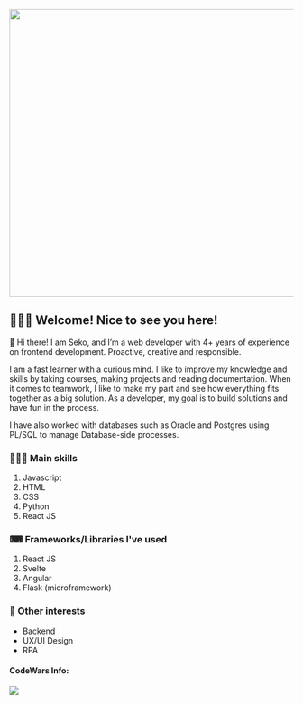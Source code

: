<a href="https://www.seko.dev" target="_blank"><img src="https://ik.imagekit.io/sekosolares/SekoSite/FB-Cover2_G34ySu9i6.png" width="510"></a>

## 🙋🏻‍♂️ Welcome! Nice to see you here!

🦉 Hi there! I am Seko, and I’m a web developer with 4+ years of experience on frontend development. Proactive, creative and responsible.

I am a fast learner with a curious mind. I like to improve my knowledge and skills by taking courses, making projects and reading documentation. When it comes to teamwork, I like to make my part and see how everything fits together as a big solution. As a developer, my goal is to build solutions and have fun in the process.

I have also worked with databases such as Oracle and Postgres using PL/SQL to manage Database-side processes.


### 👨🏻‍💻 Main skills

1. Javascript
2. HTML
3. CSS
4. Python
5. React JS


### ⌨ Frameworks/Libraries I've used

1. React JS
2. Svelte
3. Angular
4. Flask (microframework)


### 🤔 Other interests

- Backend
- UX/UI Design
- RPA


<!-- #### CodersRank Info:
<img src="https://cr-skills-chart-widget.azurewebsites.net/api/api?username=sekosolares&height=100&skills=JavaScript,Python,C,C%2B%2B,Svelte"> -->


#### CodeWars Info:
<img src="https://www.codewars.com/users/sekosolares/badges/large">

<!--
**sekosolares/sekosolares** is a ✨ _special_ ✨ repository because its `README.md` (this file) appears on your GitHub profile.

Here are some ideas to get you started:

- 🔭 I’m currently working on ...
- 🌱 I’m currently learning ...
- 👯 I’m looking to collaborate on ...
- 🤔 I’m looking for help with ...
- 💬 Ask me about ...
- 📫 How to reach me: ...
- 😄 Pronouns: ...
- ⚡ Fun fact: ...
-->
